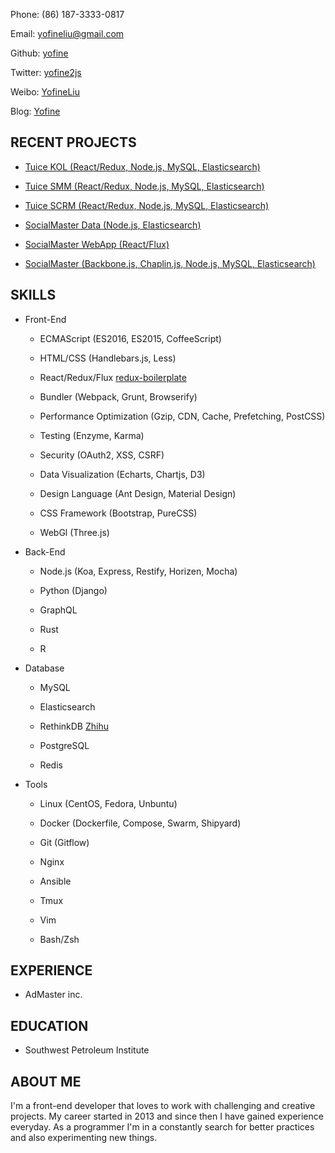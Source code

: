 
Phone: (86) 187-3333-0817

Email: yofineliu@gmail.com

Github: [yofine](https://github.com/yofine)

Twitter: [yofine2js](https://twitter.com/yofine2js)

Weibo: [YofineLiu](http://weibo.com/1684691562)

Blog: [Yofine](http://yofineliu.com)


## **RECENT PROJECTS**

  - [Tuice KOL (React/Redux, Node.js, MySQL, Elasticsearch)](http://mp.weixin.qq.com/s?__biz=MjM5MjI5MDQ0NQ==&mid=2650582064&idx=1&sn=de7218d78b449e9ef3e789e707afe4d9&scene=1&srcid=0824ugWf2lu1QaqY1o51QqSG#rd)

  - [Tuice SMM (React/Redux, Node.js, MySQL, Elasticsearch)](https://tuice.io/product2.html)

  - [Tuice SCRM (React/Redux, Node.js, MySQL, Elasticsearch)](https://tuice.io/product1.html)

  - [SocialMaster Data (Node.js, Elasticsearch)](http://data.socialmaster.com.cn/)

  - [SocialMaster WebApp (React/Flux)](http://mp.weixin.qq.com/s?__biz=MzA5NDM2MzY4Ng==&mid=256234770&idx=1&sn=eb4a43ee905eb107583c4327486a253b#rd)

  - [SocialMaster (Backbone.js, Chaplin.js, Node.js, MySQL, Elasticsearch)](http://socialmaster.com.cn/)


## **SKILLS**

 - Front-End

   - ECMAScript (ES2016, ES2015, CoffeeScript)

   - HTML/CSS (Handlebars.js, Less)

   - React/Redux/Flux  [redux-boilerplate](https://github.com/yofine/redux-boilerplate)

   - Bundler (Webpack, Grunt, Browserify)

   - Performance Optimization (Gzip, CDN, Cache, Prefetching, PostCSS)

   - Testing (Enzyme, Karma)

   - Security (OAuth2, XSS, CSRF)

   - Data Visualization (Echarts, Chartjs, D3)

   - Design Language (Ant Design, Material Design)

   - CSS Framework (Bootstrap, PureCSS)

   - WebGl (Three.js)


 - Back-End

   - Node.js (Koa, Express, Restify, Horizen, Mocha)

   - Python (Django)

   - GraphQL

   - Rust

   - R

 - Database

   - MySQL 
   
   - Elasticsearch

   - RethinkDB [Zhihu](https://zhuanlan.zhihu.com/rethinkdb)

   - PostgreSQL

   - Redis


 - Tools

   - Linux (CentOS, Fedora, Unbuntu)

   - Docker (Dockerfile, Compose, Swarm, Shipyard)

   - Git (Gitflow)

   - Nginx 

   - Ansible

   - Tmux

   - Vim
 
   - Bash/Zsh

## **EXPERIENCE**

 - AdMaster inc.

## **EDUCATION**

 - Southwest Petroleum Institute

## **ABOUT ME**

I'm a front-end developer that loves to work with challenging and creative projects.
My career started in 2013 and since then I have gained experience everyday.
As a programmer I'm in a constantly search for better practices and also experimenting new things.

